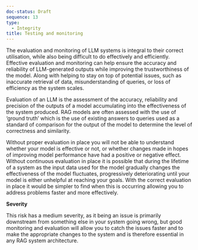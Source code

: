 ```yaml
---
doc-status: Draft
sequence: 13
type:
  - Integrity
title: Testing and monitoring
---
```


The evaluation and monitoring of LLM systems is integral to their correct utilisation, while also being difficult to do effectively and efficiently. Effective evaluation and monitoring can help ensure the accuracy and reliability of LLM-generated outputs while improving the trustworthiness of the model. Along with helping to stay on top of potential issues, such as inaccurate retrieval of data, misunderstanding of queries, or loss of efficiency as the system scales.

Evaluation of an LLM is the assessment of the accuracy, reliability and precision of the outputs of a model accumulating into the effectiveness of the system produced. RAG models are often assessed with the use of ‘ground truth’ which is the use of existing answers to queries used as a standard of comparison for the output of the model to determine the level of correctness and similarity.

Without proper evaluation in place you will not be able to understand whether your model is effective or not, or whether changes made in hopes of improving model performance have had a positive or negative effect. Without continuous evaluation in place it is possible that during the lifetime of a system as the input data used for the model gradually changes the effectiveness of the model fluctuates, progressively deteriorating until your model is either unhelpful at reaching your goals. With the correct evaluation in place it would be simpler to find when this is occurring allowing you to address problems faster and more effectively.

**Severity**

This risk has a medium severity, as it being an issue is primarily downstream from something else in your system going wrong, but good monitoring and evaluation will allow you to catch the issues faster and to make the appropriate changes to the system and is therefore essential in any RAG system architecture.
